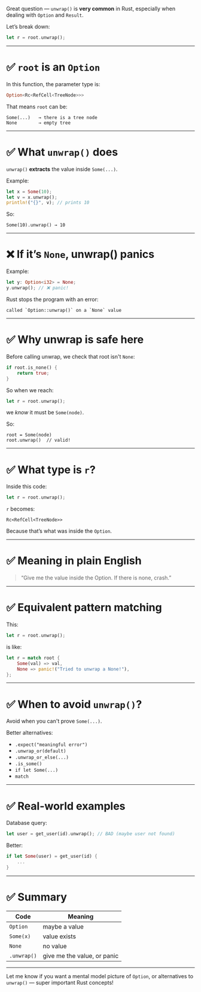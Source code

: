 Great question — `unwrap()` is **very common** in Rust, especially when dealing with `Option` and `Result`.

Let’s break down:

```rust
let r = root.unwrap();
```

---

# ✅ **`root` is an `Option`**

In this function, the parameter type is:

```rust
Option<Rc<RefCell<TreeNode>>>
```

That means `root` can be:

```
Some(...)   → there is a tree node
None        → empty tree
```

---

# ✅ **What `unwrap()` does**

`unwrap()` **extracts** the value inside `Some(...)`.

Example:

```rust
let x = Some(10);
let v = x.unwrap();
println!("{}", v); // prints 10
```

So:

```
Some(10).unwrap() → 10
```

---

# ❌ **If it’s `None`, unwrap() panics**

Example:

```rust
let y: Option<i32> = None;
y.unwrap(); // ❌ panic!
```

Rust stops the program with an error:

```
called `Option::unwrap()` on a `None` value
```

---

# ✅ **Why unwrap is safe here**

Before calling unwrap, we check that root isn't `None`:

```rust
if root.is_none() {
    return true;
}
```

So when we reach:

```rust
let r = root.unwrap();
```

we *know* it must be `Some(node)`.

So:

```
root = Some(node)
root.unwrap()  // valid!
```

---

# ✅ **What type is `r`?**

Inside this code:

```rust
let r = root.unwrap();
```

`r` becomes:

```
Rc<RefCell<TreeNode>>
```

Because that’s what was inside the `Option`.

---

# ✅ **Meaning in plain English**

> “Give me the value inside the Option.
> If there is none, crash.”

---

# ✅ Equivalent pattern matching

This:

```rust
let r = root.unwrap();
```

is like:

```rust
let r = match root {
    Some(val) => val,
    None => panic!("Tried to unwrap a None!"),
};
```

---

# ✅ When to avoid `unwrap()`?

Avoid when you can't prove `Some(...)`.

Better alternatives:

* `.expect("meaningful error")`
* `.unwrap_or(default)`
* `.unwrap_or_else(...)`
* `.is_some()`
* `if let Some(...)`
* `match`

---

# ✅ Real-world examples

Database query:

```rust
let user = get_user(id).unwrap(); // BAD (maybe user not found)
```

Better:

```rust
if let Some(user) = get_user(id) {
    ...
}
```

---

# ✅ Summary

| Code        | Meaning                     |
| ----------- | --------------------------- |
| `Option`    | maybe a value               |
| `Some(x)`   | value exists                |
| `None`      | no value                    |
| `.unwrap()` | give me the value, or panic |

---

Let me know if you want a mental model picture of `Option`, or alternatives to `unwrap()` — super important Rust concepts!
